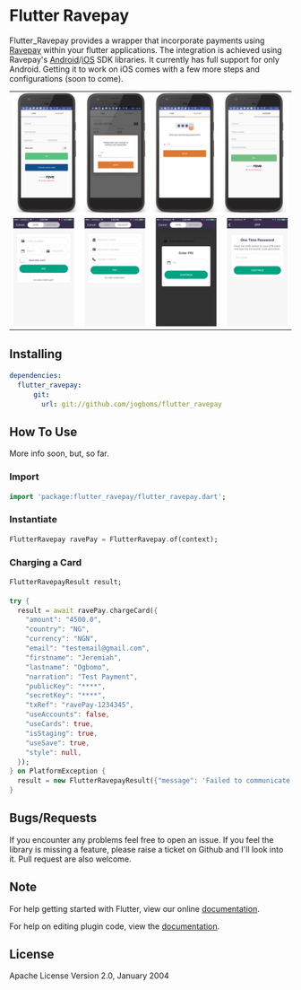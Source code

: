 # Flutter Ravepay

Flutter_Ravepay provides a wrapper that incorporate payments using [Ravepay](https://rave.flutterwave.com/) within your flutter applications. The integration is achieved using Ravepay's [Android](https://flutterwavedevelopers.readme.io/docs/android)/[iOS](https://flutterwavedevelopers.readme.io/docs/ios) SDK libraries. It currently has full support for only Android. Getting it to work on iOS comes with a few more steps and configurations (soon to come).

<div style="text-align: center">
    <table>
        <tr>
            <td style="text-align: center">
                <img src="./screenshots/android.png" width="100%" />
            </td>
        </tr>
        <tr>
            <td style="text-align: center">
                <img src="./screenshots/ios.png" width="100%" />
            </td>
        </tr>
    </table>
</div>

## Installing

```yaml
dependencies:
  flutter_ravepay:
      git:
        url: git://github.com/jogboms/flutter_ravepay
```

## How To Use

More info soon, but, so far.

### Import

```dart
import 'package:flutter_ravepay/flutter_ravepay.dart';
```

### Instantiate

```dart
FlutterRavepay ravePay = FlutterRavepay.of(context);
```

### Charging a Card

```dart
FlutterRavepayResult result;

try {
  result = await ravePay.chargeCard({
    "amount": "4500.0",
    "country": "NG",
    "currency": "NGN",
    "email": "testemail@gmail.com",
    "firstname": "Jeremiah",
    "lastname": "Ogbomo",
    "narration": "Test Payment",
    "publicKey": "****",
    "secretKey": "****",
    "txRef": "ravePay-1234345",
    "useAccounts": false,
    "useCards": true,
    "isStaging": true,
    "useSave": true,
    "style": null,
  });
} on PlatformException {
  result = new FlutterRavepayResult({"message": 'Failed to communicate.'});
}
```

## Bugs/Requests

If you encounter any problems feel free to open an issue. If you feel the library is
missing a feature, please raise a ticket on Github and I'll look into it.
Pull request are also welcome.

## Note

For help getting started with Flutter, view our online
[documentation](https://flutter.io/).

For help on editing plugin code, view the [documentation](https://flutter.io/platform-plugins/#edit-code).

## License

Apache License Version 2.0, January 2004
